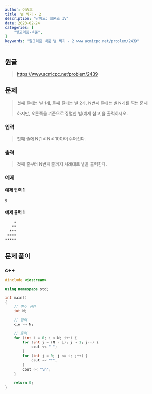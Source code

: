 ```yaml
---
author: 이승호
title: 별 찍기 - 2
description: "난이도: 브론즈 IV"
date: 2023-02-24
categories: [
    "알고리즘-백준",
]
keywords: "알고리즘 백준 별 찍기 - 2 www.acmicpc.net/problem/2439"
---
```


## 원글
> https://www.acmicpc.net/problem/2439

## 문제

> 첫째 줄에는 별 1개, 둘째 줄에는 별 2개, N번째 줄에는 별 N개를 찍는 문제
> 
> 하지만, 오른쪽을 기준으로 정렬한 별(예제 참고)을 출력하시오.

### 입력

> 첫째 줄에 N(1 ≤ N ≤ 100)이 주어진다.

### 출력

> 첫째 줄부터 N번째 줄까지 차례대로 별을 출력한다.

### 예제

#### 예제 입력 1

```
5
```

#### 예제 출력 1

```
    *
   **
  ***
 ****
*****
```

## 문제 풀이

### c++
```c++
#include <iostream>

using namespace std;

int main()
{
    // 변수 선언
    int N;

    // 입력
    cin >> N;

    // 출력
    for (int i = 0; i < N; i++) {
        for (int j = (N - i); j > 1; j--) {
            cout << " ";
        }
        for (int j = 0; j <= i; j++) {
            cout << "*";
        }
        cout << "\n";
    }

    return 0;
}
```